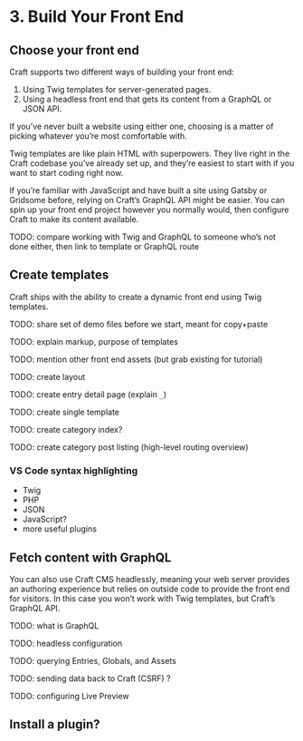 # 3. Build Your Front End

## Choose your front end

Craft supports two different ways of building your front end:

1. Using Twig templates for server-generated pages.
2. Using a headless front end that gets its content from a GraphQL or JSON API.

If you’ve never built a website using either one, choosing is a matter of picking whatever you’re most comfortable with.

Twig templates are like plain HTML with superpowers. They live right in the Craft codebase you’ve already set up, and they’re easiest to start with if you want to start coding right now.

If you’re familiar with JavaScript and have built a site using Gatsby or Gridsome before, relying on Craft’s GraphQL API might be easier. You can spin up your front end project however you normally would, then configure Craft to make its content available.

TODO: compare working with Twig and GraphQL to someone who’s not done either, then link to template or GraphQL route

## Create templates

Craft ships with the ability to create a dynamic front end using Twig templates.

TODO: share set of demo files before we start, meant for copy+paste

TODO: explain markup, purpose of templates

TODO: mention other front end assets (but grab existing for tutorial)

TODO: create layout

TODO: create entry detail page (explain `_`)

TODO: create single template

TODO: create category index?

TODO: create category post listing (high-level routing overview)

### VS Code syntax highlighting

- Twig
- PHP
- JSON
- JavaScript?
- more useful plugins

## Fetch content with GraphQL

You can also use Craft CMS headlessly, meaning your web server provides an authoring experience but relies on outside code to provide the front end for visitors. In this case you won’t work with Twig templates, but Craft’s GraphQL API.

TODO: what is GraphQL

TODO: headless configuration

TODO: querying Entries, Globals, and Assets

TODO: sending data back to Craft (CSRF) ?

TODO: configuring Live Preview

## Install a plugin?
